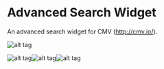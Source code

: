 # Advanced Search Widget
An advanced search widget for CMV (http://cmv.io/).

![alt tag](https://github.com/vojvod/CMV_AdvancedSearch_Widget/blob/master/img1.png)

![alt tag](https://github.com/vojvod/CMV_AdvancedSearch_Widget/blob/master/img2.png)![alt tag](https://github.com/vojvod/CMV_AdvancedSearch_Widget/blob/master/img3.png)![alt tag](https://github.com/vojvod/CMV_AdvancedSearch_Widget/blob/master/img4.png)

